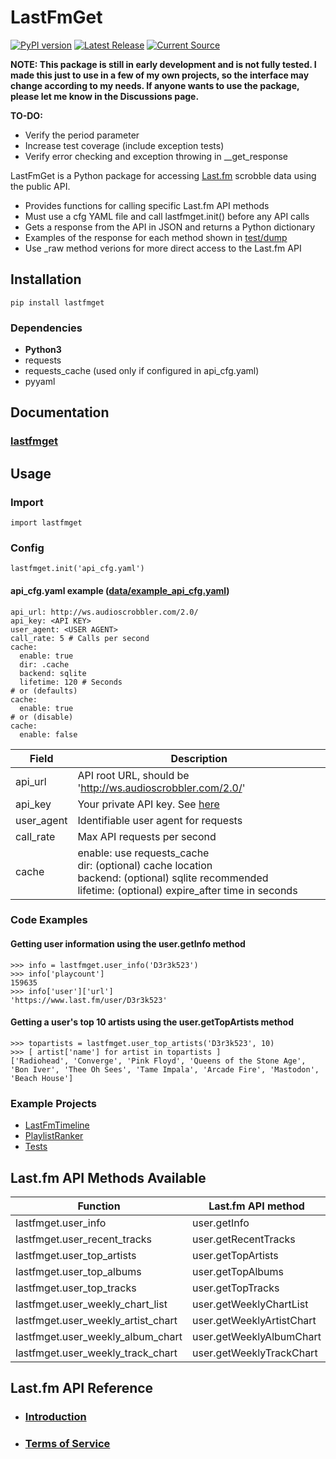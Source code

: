 # LastFmGet

[![PyPI version](https://badge.fury.io/py/lastfmget.svg)](https://pypi.org/project/lastfmget)
[![Latest Release](https://github.com/D3r3k23/LastFmGet/actions/workflows/test_release.yaml/badge.svg)](https://github.com/D3r3k23/LastFmGet/actions/workflows/test_release.yaml)
[![Current Source](https://github.com/D3r3k23/LastFmGet/actions/workflows/test_source.yaml/badge.svg)](https://github.com/D3r3k23/LastFmGet/actions/workflows/test_source.yaml)


**NOTE: This package is still in early development and is not fully tested. I made this just to use in a few of my own projects, so the interface may change according to my needs. If anyone wants to use the package, please let me know in the Discussions page.**

**TO-DO:**
* Verify the period parameter
* Increase test coverage (include exception tests)
* Verify error checking and exception throwing in __get_response


LastFmGet is a Python package for accessing [Last.fm](https://www.last.fm) scrobble data using the public API.

* Provides functions for calling specific Last.fm API methods
* Must use a cfg YAML file and call lastfmget.init() before any API calls
* Gets a response from the API in JSON and returns a Python dictionary
* Examples of the response for each method shown in [test/dump](https://github.com/D3r3k23/LastFmGet/blob/master/test/dump/)
* Use _raw method verions for more direct access to the Last.fm API


## Installation
`pip install lastfmget`

### Dependencies
* **Python3**
* requests
* requests_cache (used only if configured in api_cfg.yaml)
* pyyaml


## Documentation
### [lastfmget](https://raw.githack.com/D3r3k23/LastFmGet/master/docs/pdoc/lastfmget.html)


## Usage

### Import
`import lastfmget`

### Config
`lastfmget.init('api_cfg.yaml')`

#### api_cfg.yaml example ([data/example_api_cfg.yaml](https://github.com/D3r3k23/LastFmGet/blob/master/data/example_api_cfg.yaml))
```
api_url: http://ws.audioscrobbler.com/2.0/
api_key: <API KEY>
user_agent: <USER AGENT>
call_rate: 5 # Calls per second
cache:
  enable: true
  dir: .cache
  backend: sqlite
  lifetime: 120 # Seconds
# or (defaults)
cache:
  enable: true
# or (disable)
cache:
  enable: false
```

| Field      | Description                                                 |
|------------|-------------------------------------------------------------|
| api_url    | API root URL, should be 'http://ws.audioscrobbler.com/2.0/' |
| api_key    | Your private API key. See [here](https://www.last.fm/api)   |
| user_agent | Identifiable user agent for requests                        |
| call_rate  | Max API requests per second                                 |
| cache      | enable: use requests_cache<br>dir: (optional) cache location<br>backend: (optional) sqlite recommended<br>lifetime: (optional) expire_after time in seconds |

### Code Examples

#### Getting user information using the user.getInfo method
```
>>> info = lastfmget.user_info('D3r3k523')
>>> info['playcount']
159635
>>> info['user']['url']
'https://www.last.fm/user/D3r3k523'
```

#### Getting a user's top 10 artists using the user.getTopArtists method
```
>>> topartists = lastfmget.user_top_artists('D3r3k523', 10)
>>> [ artist['name'] for artist in topartists ]
['Radiohead', 'Converge', 'Pink Floyd', 'Queens of the Stone Age', 'Bon Iver', 'Thee Oh Sees', 'Tame Impala', 'Arcade Fire', 'Mastodon', 'Beach House']
```

### Example Projects
* [LastFmTimeline](https://github.com/D3r3k23/LastFmTimeline)
* [PlaylistRanker](https://github.com/D3r3k23/PlaylistRanker)
* [Tests](https://github.com/D3r3k23/LastFmGet/blob/master/test/test/tests.py)


## Last.fm API Methods Available
| Function                           | Last.fm API method        |
|------------------------------------|---------------------------|
| lastfmget.user_info                | user.getInfo              |
| lastfmget.user_recent_tracks       | user.getRecentTracks      |
| lastfmget.user_top_artists         | user.getTopArtists        |
| lastfmget.user_top_albums          | user.getTopAlbums         |
| lastfmget.user_top_tracks          | user.getTopTracks         |
| lastfmget.user_weekly_chart_list   | user.getWeeklyChartList   |
| lastfmget.user_weekly_artist_chart | user.getWeeklyArtistChart |
| lastfmget.user_weekly_album_chart  | user.getWeeklyAlbumChart  |
| lastfmget.user_weekly_track_chart  | user.getWeeklyTrackChart  |


## Last.fm API Reference
* ### [Introduction](https://www.last.fm/api/intro)
* ### [Terms of Service](https://www.last.fm/api/tos)
